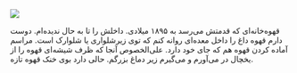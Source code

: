 <!-- 
.. title: پیاده‌روی در دلفت-عصر دو جون دوهزار و پانزده
.. slug: 2015-06-02-lopen-in-delft
.. date: 2015-06-02 20:14:54 UTC+02:00
.. tags: 
.. category: پیاده‌روی در دلفت
.. link: 
.. description: 
.. type: text
-->

<img src="http://googledrive.com/host/0B8OOfC6oWXEPS2RmMGRFRW90ekU" />

قهوه‌خانه‌ای که قدمتش می‌رسد به ۱۸۹۵ میلادی. داخلش را تا به حال ندیده‌ام. دوست دارم قهوه داغ را داخل معده‌ای روانه کنم که توی زیرشلواری یا شلوارک است. مراسم آماده کردن قهوه هم که جای خود دارد. علی‌الخصوص آنجا که ظرف شیشه‌ای قهوه را از یخچال در می‌آورم و می‌گیرم زیر دماغ بزرگم. حالی دارد بوی خنک قهوه تازه.
